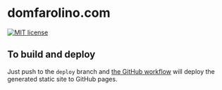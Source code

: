 # domfarolino.com

[![MIT license](http://img.shields.io/badge/license-MIT-brightgreen.svg)](http://opensource.org/licenses/MIT)

## To build and deploy

Just push to the `deploy` branch and [the GitHub
workflow](https://github.com/domfarolino/domfarolino.github.io/tree/develop/.github/workflows/workflow.yml)
will deploy the generated static site to GitHub pages.
